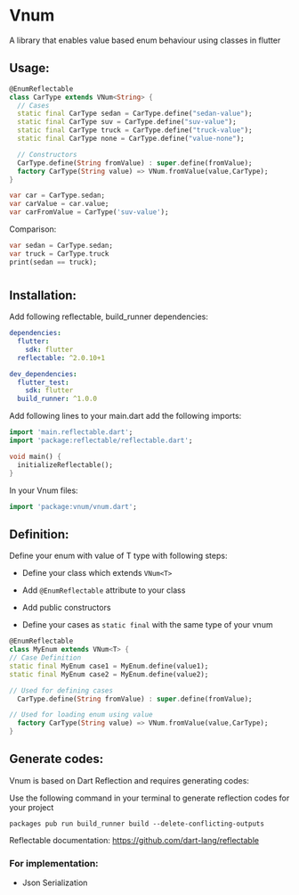 # Vnum

A library that enables value based enum behaviour using classes in flutter



## Usage:


```dart
@EnumReflectable
class CarType extends VNum<String> {
  // Cases
  static final CarType sedan = CarType.define("sedan-value");
  static final CarType suv = CarType.define("suv-value");
  static final CarType truck = CarType.define("truck-value");
  static final CarType none = CarType.define("value-none");

  // Constructors
  CarType.define(String fromValue) : super.define(fromValue);
  factory CarType(String value) => VNum.fromValue(value,CarType);
}
```


```dart
var car = CarType.sedan;
var carValue = car.value;
var carFromValue = CarType('suv-value');
```

Comparison:
```dart
var sedan = CarType.sedan;
var truck = CarType.truck
print(sedan == truck);
```



#
## Installation:
Add following reflectable, build_runner dependencies:

```yaml
dependencies:
  flutter:
    sdk: flutter
  reflectable: ^2.0.10+1

dev_dependencies:
  flutter_test:
    sdk: flutter
  build_runner: ^1.0.0
  ```

Add following lines to your main.dart add the following imports:

```dart
import 'main.reflectable.dart';
import 'package:reflectable/reflectable.dart';

void main() {
  initializeReflectable();
}
```

In your Vnum files:
```dart
import 'package:vnum/vnum.dart';
```


## Definition:

Define your enum with value of T type with following steps:

* Define your class which extends ```VNum<T>```

* Add ```@EnumReflectable``` attribute to your class

* Add public constructors

* Define your cases as ```static final``` with the same type of your vnum

```dart
@EnumReflectable
class MyEnum extends VNum<T> {
// Case Definition
static final MyEnum case1 = MyEnum.define(value1);
static final MyEnum case2 = MyEnum.define(value2);

// Used for defining cases
  CarType.define(String fromValue) : super.define(fromValue);

// Used for loading enum using value
  factory CarType(String value) => VNum.fromValue(value,CarType);
}
```

## Generate codes:

Vnum is based on Dart Reflection and requires generating codes:

Use the following command in your terminal to generate reflection codes for your project

```packages pub run build_runner build --delete-conflicting-outputs```

Reflectable documentation: https://github.com/dart-lang/reflectable


### For implementation:

* Json Serialization